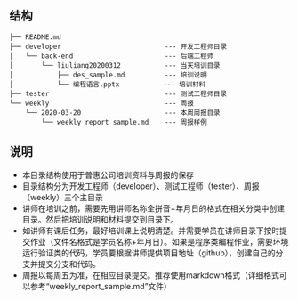 ## 结构


```
├── README.md
├── developer                          --- 开发工程师目录
│   └── back-end                       --- 后端工程师
│       └── liuliang20200312           --- 当天培训目录
│           ├── des_sample.md          --- 培训说明
│           └── 编程语言.pptx           --- 培训材料
├── tester                             --- 测试工程师目录
└── weekly                             --- 周报
    └── 2020-03-20                     --- 本周周报目录
        └── weekly_report_sample.md    --- 周报样例
```

## 说明
* 本目录结构使用于普惠公司培训资料与周报的保存
* 目录结构分为开发工程师（developer）、测试工程师（tester）、周报（weekly）三个主目录
* 讲师在培训之前，需要先用讲师名称全拼音+年月日的格式在相关分类中创建目录。然后把培训说明和材料提交到目录下。
* 如讲师有课后任务，最好培训课上说明清楚。并需要学员在讲师目录下按时提交作业（文件名格式是学员名称+年月日）。如果是程序类编程作业，需要环境运行验证类的代码，学员要根据讲师提供项目地址（github），创建自己的分支并提交分支和代码。
* 周报以每周五为准，在相应目录提交。推荐使用markdown格式（详细格式可以参考“weekly_report_sample.md”文件）
